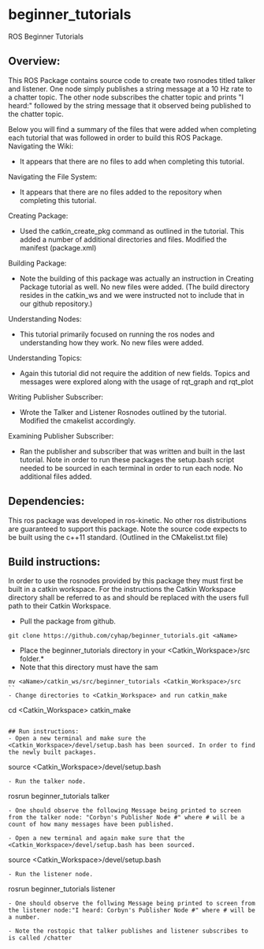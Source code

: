 # beginner_tutorials
ROS Beginner Tutorials

## Overview:
This ROS Package contains source code to create two rosnodes titled talker and listener. One node simply publishes a string message at a 10 Hz rate to a chatter topic. The other node subscribes the chatter topic and prints "I heard:" followed by the string message that it observed being published to the chatter topic.

Below you will find a summary of the files that were added when completing each tutorial that was followed in order to build this ROS Package. 
Navigating the Wiki:
- It appears that there are no files to add when completing this tutorial.

Navigating the File System:
- It appears that there are no files added to the repository when completing this tutorial.

Creating Package:
- Used the catkin_create_pkg command as outlined in the tutorial. This added a number of additional directories and files. Modified the manifest (package.xml)

Building Package:
- Note the building of this package was actually an instruction in Creating Package tutorial as well. No new files were added. (The build directory resides in the catkin_ws and we were instructed not to include that in our github repository.)

Understanding Nodes:
-  This tutorial primarily focused on running the ros nodes and understanding how they work. No new files were added.

Understanding Topics:
- Again this tutorial did not require the addition of new fields. Topics and messages were explored along with the usage of rqt_graph and rqt_plot

Writing Publisher Subscriber:
- Wrote the Talker and Listener Rosnodes outlined by the tutorial. Modified the cmakelist accordingly.

Examining Publisher Subscriber:
- Ran the publisher and subscriber that was written and built in the last tutorial. Note in order to run these packages the setup.bash script needed to be sourced in each terminal in order to run each node. No additional files added.

## Dependencies:
This ros package was developed in ros-kinetic. No other ros distributions are guaranteed to support this package. Note the source code expects to be built using the c++11 standard. (Outlined in the CMakelist.txt file)

## Build instructions:
In order to use the rosnodes provided by this package they must first be built in a catkin workspace. For the instructions the Catkin Workspace directory shall be referred to as <Catkin Workspace> and should be replaced with the users full path to their Catkin Workspace.
- Pull the package from github.
```
git clone https://github.com/cyhap/beginner_tutorials.git <aName>
```
- Place the beginner_tutorials directory in your <Catkin_Workspace>/src folder.*
- Note that this directory must have the sam
```
mv <aName>/catkin_ws/src/beginner_tutorials <Catkin_Workspace>/src
``
- Change directories to <Catkin_Workspace> and run catkin_make
```
cd <Catkin_Workspace>
catkin_make
```

## Run instructions:
- Open a new terminal and make sure the <Catkin_Workspace>/devel/setup.bash has been sourced. In order to find the newly built packages.
```
source <Catkin_Workspace>/devel/setup.bash
```
- Run the talker node.
```
rosrun beginner_tutorials talker
```
- One should observe the following Message being printed to screen from the talker node: "Corbyn's Publisher Node #" where # will be a count of how many messages have been published.

- Open a new terminal and again make sure that the <Catkin_Workspace>/devel/setup.bash has been sourced.
```
source <Catkin_Workspace>/devel/setup.bash
```
- Run the listener node.
```
rosrun beginner_tutorials listener
```
- One should observe the follwing Message being printed to screen from the listener node:"I heard: Corbyn's Publisher Node #" where # will be a number.

- Note the rostopic that talker publishes and listener subscribes to is called /chatter


